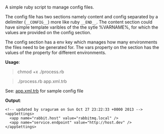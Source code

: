 A simple ruby script to manage config files.

The config file has two sections namely content and config separated by a delimiter (`__CONFIG__`) more like ruby `__END__`. The content section could have simple template varibles of the the sytle %VARNAME%, for which the values are provided on the config section.

The config section has a env key which manages how many environments the files need to be generated for. The vars property on the section has the values of the property for different environments.

__Usage__:

>chmod +x ./process.rb

>./process.rb app.xml.trb

See: [app.xml.trb](app.xml.trb) for sample config file

__Output__:
```
<!-- updated by sraguram on Sun Oct 27 23:22:33 +0000 2013 -->
<appSettings>
  <app name="rabbit.host" value="rabbitmq.local" />
  <app name="service.endpoint" value="http://host.dev" />
</appSettings>
```
